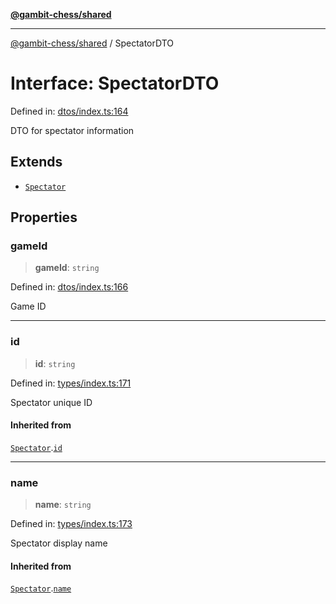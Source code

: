 [**@gambit-chess/shared**](../README.md)

***

[@gambit-chess/shared](../globals.md) / SpectatorDTO

# Interface: SpectatorDTO

Defined in: [dtos/index.ts:164](https://github.com/cango91/gambit-chess/blob/d79bd73a9b1359341cbe89b368f1eb5b66a60564/shared/src/dtos/index.ts#L164)

DTO for spectator information

## Extends

- [`Spectator`](Spectator.md)

## Properties

### gameId

> **gameId**: `string`

Defined in: [dtos/index.ts:166](https://github.com/cango91/gambit-chess/blob/d79bd73a9b1359341cbe89b368f1eb5b66a60564/shared/src/dtos/index.ts#L166)

Game ID

***

### id

> **id**: `string`

Defined in: [types/index.ts:171](https://github.com/cango91/gambit-chess/blob/d79bd73a9b1359341cbe89b368f1eb5b66a60564/shared/src/types/index.ts#L171)

Spectator unique ID

#### Inherited from

[`Spectator`](Spectator.md).[`id`](Spectator.md#id)

***

### name

> **name**: `string`

Defined in: [types/index.ts:173](https://github.com/cango91/gambit-chess/blob/d79bd73a9b1359341cbe89b368f1eb5b66a60564/shared/src/types/index.ts#L173)

Spectator display name

#### Inherited from

[`Spectator`](Spectator.md).[`name`](Spectator.md#name)
